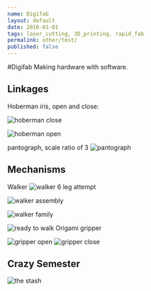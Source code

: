```yaml
---
name: Digifab
layout: default
date: 2016-01-01 
tags: laser_cutting, 3D_printing, rapid_fab
permalink: other/test/
published: false 
---
```


#Digifab
Making hardware with software.


## Linkages
Hoberman iris, open and close:

![hoberman close](https://farm1.staticflickr.com/609/23534383689_9d07edcd04_k.jpg "optional title")


![hoberman open](https://farm1.staticflickr.com/648/23274068424_8db96f996d_k.jpg "another title")

pantograph, scale ratio of 3
![pantograph](https://farm6.staticflickr.com/5835/23876145646_e8eb94710a_k.jpg "pantograph, 1 to 3" )


## Mechanisms

Walker
![walker 6 leg attempt](https://farm1.staticflickr.com/769/23522166550_ceeb620a61_k.jpg " ")

![walker assembly](https://farm1.staticflickr.com/659/23735392771_c6cd93f4fb_k.jpg "alt text")

![walker family](https://farm1.staticflickr.com/772/23735384371_f2c7228e4d_k.jpg " ")

![ready to walk ](https://farm6.staticflickr.com/5626/23791754776_f115fd7939_k.jpg  "walker assembled with gear")
Origami gripper

![gripper open](https://farm6.staticflickr.com/5833/23817856145_8f9a116a7f_k.jpg "open gripper")
![gripper close](https://farm1.staticflickr.com/745/23791748756_fb455b57c2_k.jpg "closed paper gripper")

## Crazy Semester

![the stash ](https://farm6.staticflickr.com/5698/23606567510_a386aac92b_k.jpg "the stash")
